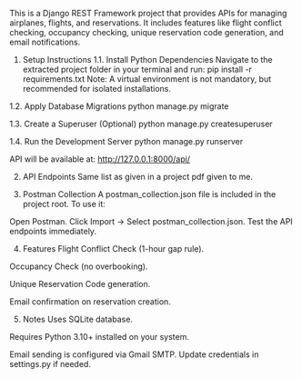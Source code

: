 This is a Django REST Framework project that provides APIs for managing airplanes, flights, and reservations.
It includes features like flight conflict checking, occupancy checking, unique reservation code generation, and email notifications.

1. Setup Instructions
1.1. Install Python Dependencies
Navigate to the extracted project folder in your terminal and run:
pip install -r requirements.txt
Note: A virtual environment is not mandatory, but recommended for isolated installations.

1.2. Apply Database Migrations
python manage.py migrate

1.3. Create a Superuser (Optional)
python manage.py createsuperuser

1.4. Run the Development Server
python manage.py runserver

API will be available at: http://127.0.0.1:8000/api/

2. API Endpoints
Same list as given in a project pdf given to me.

3. Postman Collection
A postman_collection.json file is included in the project root.
To use it:

Open Postman.
Click Import → Select postman_collection.json.
Test the API endpoints immediately.

4. Features
Flight Conflict Check (1-hour gap rule).

Occupancy Check (no overbooking).

Unique Reservation Code generation.

Email confirmation on reservation creation.

5. Notes
Uses SQLite database.

Requires Python 3.10+ installed on your system.

Email sending is configured via Gmail SMTP. Update credentials in settings.py if needed.
